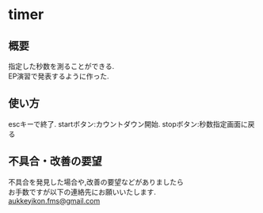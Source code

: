 # timer
概要
------

指定した秒数を測ることができる.  
EP演習で発表するように作った.

使い方
------
escキーで終了.
startボタン:カウントダウン開始.
stopボタン:秒数指定画面に戻る
 

不具合・改善の要望
------
不具合を発見した場合や,改善の要望などがありましたら  
お手数ですが以下の連絡先にお願いいたします.  
aukkeyikon.fms@gmail.com
